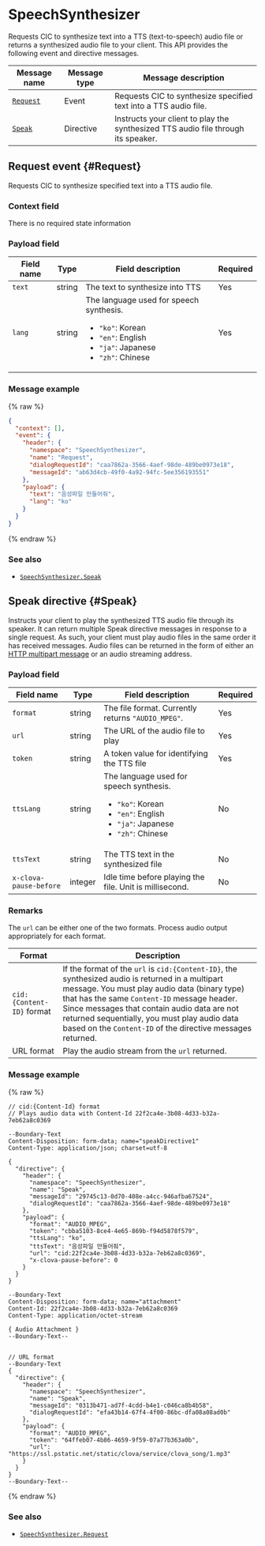 # SpeechSynthesizer

Requests CIC to synthesize text into a TTS (text-to-speech) audio file or returns a synthesized audio file to your client. This API provides the following event and directive messages.

| Message name         | Message type  | Message description                                   |
|------------------|-----------|---------------------------------------------|
| [`Request`](#Request) | Event     | Requests CIC to synthesize specified text into a TTS audio file. |
| [`Speak`](#Speak)     | Directive | Instructs your client to play the synthesized TTS audio file through its speaker. |


## Request event {#Request}

Requests CIC to synthesize specified text into a TTS audio file.

### Context field

There is no required state information

### Payload field
| Field name       | Type    | Field description                     | Required |
|---------------|---------|-----------------------------|---------|
| `text`  | string | The text to synthesize into TTS           | Yes    |
| `lang`  | string | The language used for speech synthesis. <ul><li><code>"ko"</code>: Korean</li><li><code>"en"</code>: English</li><li><code>"ja"</code>: Japanese</li><li><code>"zh"</code>: Chinese</li></ul> | Yes    |

### Message example
{% raw %}
```json
{
  "context": [],
  "event": {
    "header": {
      "namespace": "SpeechSynthesizer",
      "name": "Request",
      "dialogRequestId": "caa7862a-3566-4aef-98de-489be0973e18",
      "messageId": "ab63d4cb-49f0-4a92-94fc-5ee356193551"
    },
    "payload": {
      "text": "음성파일 만들어줘",
      "lang": "ko"
    }
  }
}
```
{% endraw %}

### See also
* [`SpeechSynthesizer.Speak`](/CIC/References/APIs/SpeechSynthesizer.md#Speak)

## Speak directive {#Speak}
Instructs your client to play the synthesized TTS audio file through its speaker. It can return multiple Speak directive messages in response to a single request. As such, your client must play audio files in the same order it has received messages. Audio files can be returned in the form of either an [HTTP multipart message](/CIC/References/HTTP2_Message_Format.md#MultipartMessage) or an audio streaming address.

### Payload field
| Field name       | Type    | Field description                     | Required |
|---------------|---------|-----------------------------|---------|
| `format`               | string  | The file format. Currently returns `"AUDIO_MPEG"`. | Yes    |
| `url`                  | string  | The URL of the audio file to play                        | Yes    |
| `token`                | string  | A token value for identifying the TTS file                    | Yes    |
| `ttsLang`              | string  | The language used for speech synthesis. <ul><li><code>"ko"</code>: Korean</li><li><code>"en"</code>: English</li><li><code>"ja"</code>: Japanese</li><li><code>"zh"</code>: Chinese</li></ul> | No    |
| `ttsText`              | string  | The TTS text in the synthesized file                      | No    |
| `x-clova-pause-before` | integer | Idle time before playing the file. Unit is millisecond.        | No    |

### Remarks

The `url` can be either one of the two formats. Process audio output appropriately for each format.

| Format | Description |
|---------|-------------------------------|
| `cid:{Content-ID}` format | If the format of the `url` is `cid:{Content-ID}`, the synthesized audio is returned in a multipart message. You must play audio data (binary type) that has the same `Content-ID` message header. Since messages that contain audio data are not returned sequentially, you must play audio data based on the `Content-ID` of the directive messages returned. |
| URL format | Play the audio stream from the `url` returned.  |

### Message example

{% raw %}
```
// cid:{Content-Id} format
// Plays audio data with Content-Id 22f2ca4e-3b08-4d33-b32a-7eb62a8c0369

--Boundary-Text
Content-Disposition: form-data; name="speakDirective1"
Content-Type: application/json; charset=utf-8

{
  "directive": {
    "header": {
      "namespace": "SpeechSynthesizer",
      "name": "Speak",
      "messageId": "29745c13-0d70-408e-a4cc-946afba67524",
      "dialogRequestId": "caa7862a-3566-4aef-98de-489be0973e18"
    },
    "payload": {
      "format": "AUDIO_MPEG",
      "token": "cbba5103-8ce4-4e65-869b-f94d5878f579",
      "ttsLang": "ko",
      "ttsText": "음성파일 만들어줘",
      "url": "cid:22f2ca4e-3b08-4d33-b32a-7eb62a8c0369",
      "x-clova-pause-before": 0
    }
  }
}

--Boundary-Text
Content-Disposition: form-data; name="attachment"
Content-Id: 22f2ca4e-3b08-4d33-b32a-7eb62a8c0369
Content-Type: application/octet-stream

{ Audio Attachment }
--Boundary-Text--


// URL format
--Boundary-Text
{
  "directive": {
    "header": {
      "namespace": "SpeechSynthesizer",
      "name": "Speak",
      "messageId": "0313b471-ad7f-4cdd-b4e1-c046ca8b4b58",
      "dialogRequestId": "efa43b14-67f4-4f00-86bc-dfa08a08ad0b"
    },
    "payload": {
      "format": "AUDIO_MPEG",
      "token": "64ffeb07-4b86-4659-9f59-07a77b363a0b",
      "url": "https://ssl.pstatic.net/static/clova/service/clova_song/1.mp3"
    }
  }
}
--Boundary-Text--
```

{% endraw %}

### See also
* [`SpeechSynthesizer.Request`](/CIC/References/APIs/SpeechSynthesizer.md#Request)
